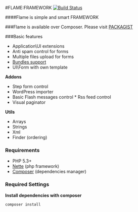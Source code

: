 #FLAME:FRAMEWORK [![Build Status](https://travis-ci.org/flame-org/Framework.png?branch=master)](https://travis-ci.org/flame-org/Framework)

####Flame is simple and smart FRAMEWORK

###Flame is available over Composer. Please visit [PACKAGIST](http://packagist.org/packages/flame/framework)

###Basic features
* Application\UI extensions
* Anti spam control for forms
* Multiple files upload for forms
* [Bundles support](https://github.com/flame-org/Bundles)
* UI\Form with own template

**Addons**
* Step form control
* WordPress importer
* Basic Flash messages control
* Rss feed control
* Visual paginator

**Utils**
* Arrays
* Strings
* Xml
* Finder (ordering)


### Requirements
* PHP 5.3+
* [Nette](http://nette.org/) (php framework)
* [Composer](http://getcomposer.org/) (dependencies manager)

### Required Settings
**Install dependencies with composer**

	composer install